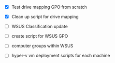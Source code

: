  - [x] Test drive mapping GPO from scratch
 - [x] Clean up script for drive mapping
 - [ ] WSUS Classification update
 - [ ] create script for WSUS GPO
 - [ ] computer groups within WSUS
 - [ ] hyper-v vm deployment scripts for each machine
 
